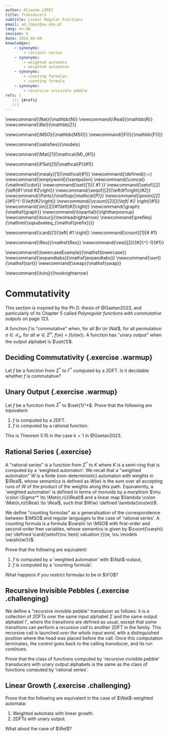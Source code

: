 ```yaml
---
author: Aliaume LOPEZ
title: Transducers
subtitle: Linear Regular Functions
email: ad.lopez@uw.edu.pl
lang: en-GB
session: 6
date: 2024-04-08
knowledges:
    - synonyms:
        - rational series
    - synonyms:
        - weighted automata
        - weighted automaton
    - synonyms:
        - counting formulas
        - counting formula
    - synonyms:
        - recursive invisible pebble
refs: |
   ::: {#refs}
   :::
---
```


<!-- These are the latex command used in this document --->
\newcommand{\Nat}{\mathbb{N}}
\newcommand{\Real}{\mathbb{R}}
\newcommand{\Rel}{\mathbb{Z}}

\newcommand{\MSO}{\mathbb{MSO}}
\newcommand{\FO}{\mathbb{FO}}

\newcommand{\satisfies}{\models}

\newcommand{\Mat}[1]{\mathcal{M}_{#1}}

\newcommand{\PSet}[1]{\mathcal{P}(#1)}

\newcommand{\mealy}[1]{\mathcal{#1}}
\newcommand{\defined}{:=}
\newcommand{\emptyword}{\varepsilon}
\newcommand{\concat}{\mathrel{\cdot}}
\newcommand{\set}[1]{\{ #1 \}}
\newcommand{\setof}[2]{\left\{#1 \mid #2\right\}}
\newcommand{\seqof}[2]{\left(#1\right)_{#2}}
\newcommand{\Parts}{\mathop{\mathcal{P}}}
\newcommand{\preim}[2]{{#1}^{-1}\left(#2\right)}
\newcommand{\vcount}[2][]{\left| #2 \right|_{#1}}
\newcommand{\im}[2]{#1\left(#2\right)}
\newcommand{\graph}{\mathsf{graph}}
\newcommand{\topartial}{\rightharpoonup}
\newcommand{\tosurj}{\twoheadrightarrow}
\newcommand{\prefleq}{\mathrel{\sqsubseteq_{\mathsf{prefix}}}}

\newcommand{\card}[1]{\left| #1 \right|}
\newcommand{\count}[1]{\# #1}

\newcommand{\Res}{\mathsf{Res}}
\newcommand{\resi}[2]{{#2}^{-1}{#1}}

\newcommand{\lowercaseExample}{\mathsf{lowercase}}
\newcommand{\expandtabs}{\mathsf{expandtabs}}
\newcommand{\sort}{\mathsf{sort}}
\newcommand{\swap}{\mathsf{swap}}

\newcommand{\toinj}{\hookrightarrow}


# Commutativity

This section is inspired by the Ph.D. thesis of @Gaetan2023, and particularly
of its Chapter 5 called *Polyregular functions with commutative outputs* on
page 123.

A function $f$ is "commutative" when, for all $n \in \Nat$, for all permutation
$\sigma \in \mathcal{S}_n$, for all $w \in \Sigma^n$, $f(w) = f(\sigma(w))$.
A function has "unary output" when the output alphabet is $\set{1}$.

## Deciding Commutativity {.exercise .warmup}

Let $f$ be a function from $\Sigma^*$ to $\Gamma^*$ computed by a 2DFT. Is it
decidable whether $f$ is commutative?

## Unary Output {.exercise .warmup}

Let $f$ be a function from $\Sigma^*$ to $\set{1}^*$. Prove that the following are equivalent:

1. $f$ is computed by a 2DFT.
2. $f$ is computed by a rational function.

This is Theorem 5.15 in the case $k = 1$ in @Gaetan2023.


## Rational Series {.exercise}

A "rational series" is a function from $\Sigma^*$ to $K$ where $K$ is
a semi-ring that is computed by a 'weighted automaton'. We recall that
a "weighted automaton" $W$ is a finite (non-deterministic) automaton with
weights in $\Real$, whose semantics is defined as $W(w)$ is the sum over all
accepting runs of $W$ of the product of the weights along this path.
Equivalently, a 'weighted automaton' is defined in terms of monoids by
a morphism $\mu \colon \Sigma^* \to \Mat{n,n}(\Real)$ and a linear map $\lambda
\colon \Mat{n,n}(\Real) \to \Real$, such that $W(w) \defined \lambda(\mu(w))$.


We define "counting formulas" as a generalisation of the correspondence between
$\MSO$ and regular languages to the case of 'rational series'. A counting
formula is a formula $\varphi \in \MSO$ with first-order and second-order free
variables, whose semantics is given by $\count{\varphi}(w) \defined
\card{\setof{\nu \text{ valuation }}{w, \nu \models \varphi(w)}}$.

Prove that the following are equivalent:

1. $f$ is computed by a 'weighted automaton' with $\Nat$-output,
2. $f$ is computed by a 'counting formula'.

What happens if you restrict formulas to be in $\FO$?

## Recursive Invisible Pebbles {.exercise .challenging}

We define a "recursive invisible pebble" transducer as follows: it is
a collection of 2DFTs over the same input alphabet $\Sigma$ and the same output
alphabet $\Gamma$, where the transitions are defined as usual, except that some
transitions can perform a *recursive call* to another 2DFT in the family. This
recursive call is launched *over the whole input word*, with a distinguished
position where the head was placed before the call. Once this computation
terminates, the control goes back to the calling transducer, and its run
continues. 

Prove that the class of functions computed by 'recursive invisible pebble'
transducers with unary output alphabets is the same as the class of functions
computed by 'rational series'.



## Linear Growth {.exercise .challenging}

Prove that the following are equivalent in the case of $\Nat$-weighted automata:

1. Weighted automata with linear growth.
2. 2DFTs with unary output.

What about the case of $\Rel$?

